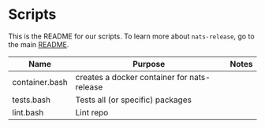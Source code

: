 # Scripts

This is the README for our scripts. To learn more about `nats-release`, go to the main [README](../README.md).

| Name | Purpose | Notes |
| --- | --- | --- |
| container.bash | creates a docker container for nats-release |
| tests.bash | Tests all (or specific) packages |
| lint.bash | Lint repo |
